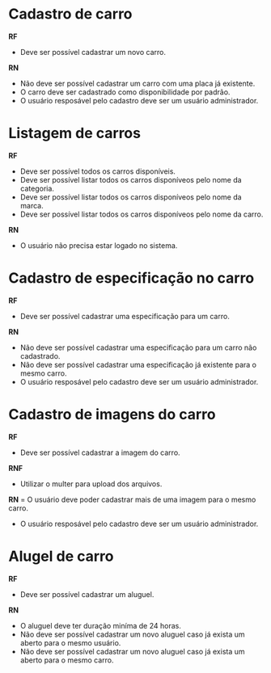 # Cadastro de carro

**RF**
- Deve ser possível cadastrar um novo carro.

**RN**
- Não deve ser possível cadastrar um carro com uma placa já existente.
- O carro deve ser cadastrado como disponibilidade por padrão.
- O usuário resposável pelo cadastro deve ser um usuário administrador.

# Listagem de carros
**RF**
- Deve ser possível todos os carros disponíveis.
- Deve ser possível listar todos os carros disponíveos pelo nome da categoria.
- Deve ser possível listar todos os carros disponíveos pelo nome da marca.
- Deve ser possível listar todos os carros disponíveos pelo nome da carro.

**RN**
- O usuário não precisa estar logado no sistema.

# Cadastro de especificação no carro

**RF**
- Deve ser possível cadastrar uma especificação para um carro.

**RN**
- Não deve ser possível cadastrar uma especificação para um carro não cadastrado.
- Não deve ser possível cadastrar uma especificação já existente para o mesmo carro.
- O usuário resposável pelo cadastro deve ser um usuário administrador.

# Cadastro de imagens do carro

**RF**
- Deve ser possível cadastrar a imagem do carro.

**RNF**
- Utilizar o multer para upload dos arquivos.

**RN**
= O usuário deve poder cadastrar mais de uma imagem para o mesmo carro.
- O usuário resposável pelo cadastro deve ser um usuário administrador.

# Alugel de carro
**RF**
- Deve ser possível cadastrar um aluguel.

**RN**
- O aluguel deve ter duração miníma de 24 horas.
- Não deve ser possível cadastrar um novo aluguel caso já exista um aberto para o mesmo usuário.
- Não deve ser possível cadastrar um novo aluguel caso já exista um aberto para o mesmo carro.
